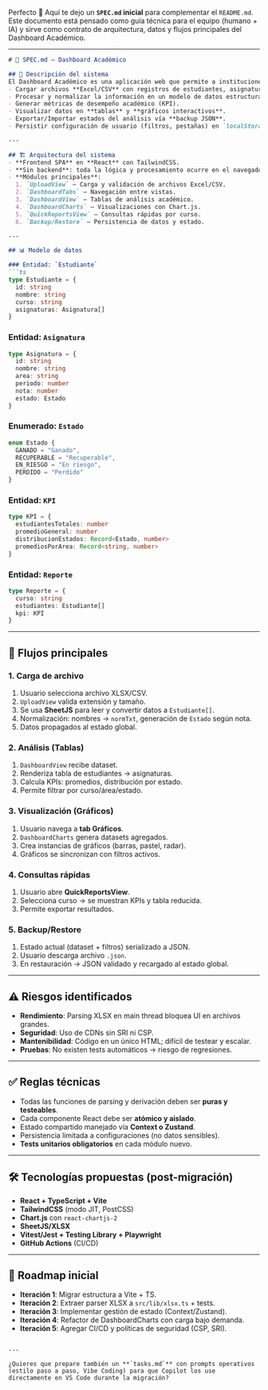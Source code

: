 Perfecto 🙌 Aquí te dejo un **`SPEC.md` inicial** para complementar el `README.md`. Este documento está pensado como guía técnica para el equipo (humano + IA) y sirve como contrato de arquitectura, datos y flujos principales del Dashboard Académico.

---

````markdown
# 📐 SPEC.md – Dashboard Académico

## 📖 Descripción del sistema
El Dashboard Académico es una aplicación web que permite a instituciones educativas:
- Cargar archivos **Excel/CSV** con registros de estudiantes, asignaturas y notas.
- Procesar y normalizar la información en un modelo de datos estructurado.
- Generar métricas de desempeño académico (KPI).
- Visualizar datos en **tablas** y **gráficos interactivos**.
- Exportar/Importar estados del análisis vía **backup JSON**.
- Persistir configuración de usuario (filtros, pestañas) en `localStorage`.

---

## 🏗️ Arquitectura del sistema
- **Frontend SPA** en **React** con TailwindCSS.
- **Sin backend**: toda la lógica y procesamiento ocurre en el navegador.
- **Módulos principales**:
  1. `UploadView` – Carga y validación de archivos Excel/CSV.
  2. `DashboardTabs` – Navegación entre vistas.
  3. `DashboardView` – Tablas de análisis académico.
  4. `DashboardCharts` – Visualizaciones con Chart.js.
  5. `QuickReportsView` – Consultas rápidas por curso.
  6. `Backup/Restore` – Persistencia de datos y estado.

---

## 📊 Modelo de datos

### Entidad: `Estudiante`
```ts
type Estudiante = {
  id: string
  nombre: string
  curso: string
  asignaturas: Asignatura[]
}
````

### Entidad: `Asignatura`

```ts
type Asignatura = {
  id: string
  nombre: string
  area: string
  periodo: number
  nota: number
  estado: Estado
}
```

### Enumerado: `Estado`

```ts
enum Estado {
  GANADO = "Ganado",
  RECUPERABLE = "Recuperable",
  EN_RIESGO = "En riesgo",
  PERDIDO = "Perdido"
}
```

### Entidad: `KPI`

```ts
type KPI = {
  estudiantesTotales: number
  promedioGeneral: number
  distribucionEstados: Record<Estado, number>
  promediosPorArea: Record<string, number>
}
```

### Entidad: `Reporte`

```ts
type Reporte = {
  curso: string
  estudiantes: Estudiante[]
  kpi: KPI
}
```

---

## 🔄 Flujos principales

### 1. Carga de archivo

1. Usuario selecciona archivo XLSX/CSV.
2. `UploadView` valida extensión y tamaño.
3. Se usa **SheetJS** para leer y convertir datos a `Estudiante[]`.
4. Normalización: nombres → `normTxt`, generación de `Estado` según nota.
5. Datos propagados al estado global.

### 2. Análisis (Tablas)

1. `DashboardView` recibe dataset.
2. Renderiza tabla de estudiantes → asignaturas.
3. Calcula KPIs: promedios, distribución por estado.
4. Permite filtrar por curso/área/estado.

### 3. Visualización (Gráficos)

1. Usuario navega a **tab Gráficos**.
2. `DashboardCharts` genera datasets agregados.
3. Crea instancias de gráficos (barras, pastel, radar).
4. Gráficos se sincronizan con filtros activos.

### 4. Consultas rápidas

1. Usuario abre **QuickReportsView**.
2. Selecciona curso → se muestran KPIs y tabla reducida.
3. Permite exportar resultados.

### 5. Backup/Restore

1. Estado actual (dataset + filtros) serializado a JSON.
2. Usuario descarga archivo `.json`.
3. En restauración → JSON validado y recargado al estado global.

---

## ⚠️ Riesgos identificados

* **Rendimiento**: Parsing XLSX en main thread bloquea UI en archivos grandes.
* **Seguridad**: Uso de CDNs sin SRI ni CSP.
* **Mantenibilidad**: Código en un único HTML; difícil de testear y escalar.
* **Pruebas**: No existen tests automáticos → riesgo de regresiones.

---

## ✅ Reglas técnicas

* Todas las funciones de parsing y derivación deben ser **puras y testeables**.
* Cada componente React debe ser **atómico y aislado**.
* Estado compartido manejado vía **Context o Zustand**.
* Persistencia limitada a configuraciones (no datos sensibles).
* **Tests unitarios obligatorios** en cada módulo nuevo.

---

## 🛠️ Tecnologías propuestas (post-migración)

* **React + TypeScript + Vite**
* **TailwindCSS** (modo JIT, PostCSS)
* **Chart.js** con `react-chartjs-2`
* **SheetJS/XLSX**
* **Vitest/Jest + Testing Library + Playwright**
* **GitHub Actions** (CI/CD)

---

## 📌 Roadmap inicial

* **Iteración 1**: Migrar estructura a Vite + TS.
* **Iteración 2**: Extraer parser XLSX a `src/lib/xlsx.ts` + tests.
* **Iteración 3**: Implementar gestión de estado (Context/Zustand).
* **Iteración 4**: Refactor de DashboardCharts con carga bajo demanda.
* **Iteración 5**: Agregar CI/CD y políticas de seguridad (CSP, SRI).

```

---

¿Quieres que prepare también un **`tasks.md`** con prompts operativos (estilo paso a paso, Vibe Coding) para que Copilot los use directamente en VS Code durante la migración?
```
